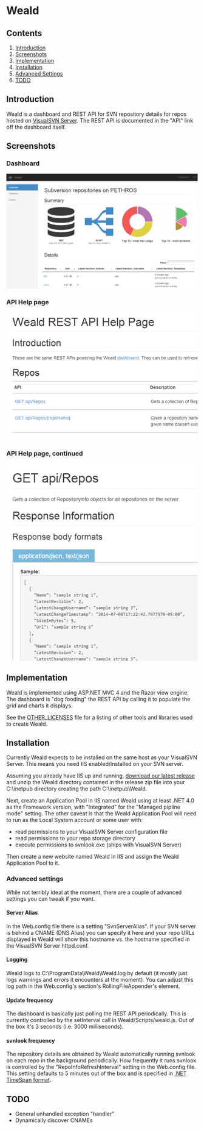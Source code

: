 Weald
=====

## Contents

1. [Introduction](README.md#introduction)
2. [Screenshots](README.md#screenshots)
3. [Implementation](README.md#implementation)
4. [Installation](README.md#installation)
  1. [Advanced Settings](README.md#advanced-settings)
6. [TODO](README.md#todo)

## Introduction

Weald is a dashboard and REST API for SVN repository details for repos hosted on [VisualSVN Server](http://www.visualsvn.com/server/). The REST API is documented in the "API" link off the dashboard itself.

## Screenshots

### Dashboard

![Weald Dashboard](/docs/dashboard.png?raw=true "Weald Dashboard")

### API Help page

![Weald API Help Page](/docs/api1.png?raw=true "Weald API Help Page")

### API Help page, continued

![Weald API Help Page, continued](/docs/api2.png?raw=true "Weald API Help Page, continued")

## Implementation

Weald is implemented using ASP.NET MVC 4 and the Razor view engine. The dashboard is "dog fooding" the REST API by calling it to populate the grid and charts it displays.

See the [OTHER_LICENSES](/Weald/OTHER_LICENSES) file for a listing of other tools and libraries used to create Weald.

## Installation

Currently Weald expects to be installed on the same host as your VisualSVN Server. This means you need IIS enabled/installed on your SVN server.

Assuming you already have IIS up and running, [download our latest release](https://github.com/devopsonwindows/Weald/releases/) and unzip the Weald directory contained in the release zip file into your C:\inetpub directory creating the path C:\inetpub\Weald.


Next, create an Application Pool in IIS named Weald using at least .NET 4.0 as the Framework version, with "Integrated" for the "Managed pipline mode" setting. The other caveat is that the Weald Application Pool will need to run as the Local System account or some user with:
* read permissions to your VisualSVN Server configuration file
* read permissions to your repo storage directory
* execute permissions to svnlook.exe (ships with VisualSVN Server)

Then create a new website named Weald in IIS and assign the Weald Application Pool to it.

### Advanced settings

While not terribly ideal at the moment, there are a couple of advanced settings you can tweak if you want.

#### Server Alias

In the Web.config file there is a setting "SvnServerAlias". If your SVN server is behind a CNAME (DNS Alias) you can specify it here and your repo URLs displayed in Weald will show this hostname vs. the hostname specified in the VisualSVN Server httpd.conf.

#### Logging

Weald logs to C:\ProgramData\Weald\Weald.log by default (it mostly just logs warnings and errors it encounters at the moment). You can adjust this log path in the Web.config's <log4net> section's RollingFileAppender's <file> element.

#### Update frequency

The dashboard is basically just polling the REST API periodically. This is currently controlled by the setInterval call in Weald/Scripts/weald.js. Out of the box it's 3 seconds (i.e. 3000 milliseconds).

#### svnlook frequency

The repository details are obtained by Weald automatically running svnlook on each repo in the background periodically. How frequently it runs svnlook is controlled by the "RepoInfoRefreshInterval" setting in the Web.config file. This setting defaults to 5 minutes out of the box and is specified in [.NET TimeSpan format](http://msdn.microsoft.com/en-us/library/ee372286).

## TODO

* General unhandled exception "handler"
* Dynamically discover CNAMEs
